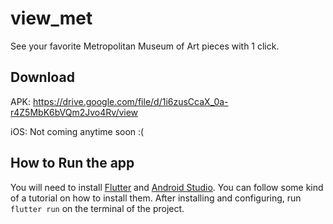 # view_met

See your favorite Metropolitan Museum of Art pieces with 1 click.

## Download

APK: https://drive.google.com/file/d/1i6zusCcaX_0a-r4Z5MbK6bVQm2Jvo4Rv/view

iOS: Not coming anytime soon :(

## How to Run the app

You will need to install [Flutter](https://flutter.dev/) and [Android Studio](https://developer.android.com/studio). You can follow some kind of a tutorial on how to install them. After installing and configuring, run `flutter run` on the terminal of the project.
